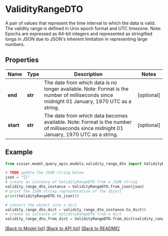 # ValidityRangeDTO

A pair of values that represent the time interval to which the data is valid.  The validity range is defined in Unix epoch format and UTC timezone.  Note: Epochs are expressed as 64-bit integers and represented as stringified longs in JSON due to JSON's inherent  limitation in representing large numbers.

## Properties

Name | Type | Description | Notes
------------ | ------------- | ------------- | -------------
**end** | **str** | The date from which data is no longer available.  Note: Format is the number of milliseconds since midnight 01 January, 1970 UTC as a string. | [optional] 
**start** | **str** | The date from which data becomes available.  Note: Format is the number of milliseconds since midnight 01 January, 1970 UTC as a string. | [optional] 

## Example

```python
from visier.model_query_apis.models.validity_range_dto import ValidityRangeDTO

# TODO update the JSON string below
json = "{}"
# create an instance of ValidityRangeDTO from a JSON string
validity_range_dto_instance = ValidityRangeDTO.from_json(json)
# print the JSON string representation of the object
print(ValidityRangeDTO.to_json())

# convert the object into a dict
validity_range_dto_dict = validity_range_dto_instance.to_dict()
# create an instance of ValidityRangeDTO from a dict
validity_range_dto_from_dict = ValidityRangeDTO.from_dict(validity_range_dto_dict)
```
[[Back to Model list]](../README.md#documentation-for-models) [[Back to API list]](../README.md#documentation-for-api-endpoints) [[Back to README]](../README.md)


